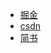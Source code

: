 - [掘金](https://juejin.im/post/5a9d19d951882555627cc2e4)
- [csdn](http://blog.csdn.net/seventhMa_/article/details/79449334)
- [简书](https://www.jianshu.com/p/7a1a7337ed6c)